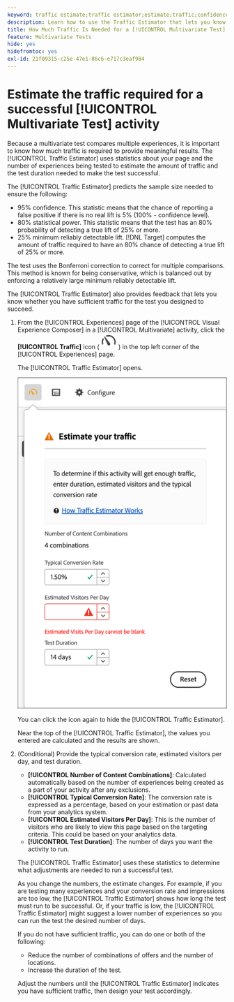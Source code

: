 ```yaml
---
keyword: traffic estimate;traffic estimator;estimate;traffic;confidence;statistical power;lift;bonferroni;conversion rate;visitors per day;duration
description: Learn how to use the Traffic Estimator that lets you know if you have sufficient traffic for your [!DNL Adobe Target] [!UICONTROL Multivariate Test] activity to succeed.
title: How Much Traffic Is Needed for a [!UICONTROL Multivariate Test] (MVT) Activity?
feature: Multivariate Tests
hide: yes
hidefromtoc: yes
exl-id: 21f09315-c25e-47e1-86c6-e717c3eaf984
---
```

# Estimate the traffic required for a successful [!UICONTROL Multivariate Test] activity

Because a multivariate test compares multiple experiences, it is important to know how much traffic is required to provide meaningful results. The [!UICONTROL Traffic Estimator] uses statistics about your page and the number of experiences being tested to estimate the amount of traffic and the test duration needed to make the test successful.

 The [!UICONTROL Traffic Estimator] predicts the sample size needed to ensure the following:

* 95% confidence. This statistic means that the chance of reporting a false positive if there is no real lift is 5% (100% - confidence level). 
* 80% statistical power. This statistic means that the test has an 80% probability of detecting a true lift of 25% or more. 
* 25% minimum reliably detectable lift. [!DNL Target] computes the amount of traffic required to have an 80% chance of detecting a true lift of 25% or more.

The test uses the Bonferroni correction to correct for multiple comparisons. This method is known for being conservative, which is balanced out by enforcing a relatively large minimum reliably detectable lift.

The [!UICONTROL Traffic Estimator] also provides feedback that lets you know whether you have sufficient traffic for the test you designed to succeed. 

1. From the [!UICONTROL Experiences] page of the [!UICONTROL Visual Experience Composer] in a [!UICONTROL Multivariate] activity, click the  **[!UICONTROL Traffic]** icon ( ![Traffic Estimator icon](/help/main/assets/icons/Gauge2.svg) ) in the top left corner of the [!UICONTROL Experiences] page.
   
    The [!UICONTROL Traffic Estimator] opens.
   
    ![Traffic Estimator user interface](/help/main/c-activities/c-multivariate-testing/t-create-multivariate-test/assets/mvt-est.png)
   
    You can click the icon again to hide the [!UICONTROL Traffic Estimator].

   Near the top of the [!UICONTROL Traffic Estimator], the values you entered are calculated and the results are shown.

1. (Conditional) Provide the typical conversion rate, estimated visitors per day, and test duration.

   * **[!UICONTROL Number of Content Combinations]**: Calculated automatically based on the number of experiences being created as a part of your activity after any exclusions. 
   * **[!UICONTROL Typical Conversion Rate]**: The conversion rate is expressed as a percentage, based on your estimation or past data from your analytics system.
   * **[!UICONTROL Estimated Visitors Per Day]**: This is the number of visitors who are likely to view this page based on the targeting criteria. This could be based on your analytics data. 
   * **[!UICONTROL Test Duration]**: The number of days you want the activity to run.

   The [!UICONTROL Traffic Estimator] uses these statistics to determine what adjustments are needed to run a successful test.

   As you change the numbers, the estimate changes. For example, if you are testing many experiences and your conversion rate and impressions are too low, the [!UICONTROL Traffic Estimator] shows how long the test must run to be successful. Or, if your traffic is low, the [!UICONTROL Traffic Estimator] might suggest a lower number of experiences so you can run the test the desired number of days.

   If you do not have sufficient traffic, you can do one or both of the following:

   * Reduce the number of combinations of offers and the number of locations. 
   * Increase the duration of the test.

   Adjust the numbers until the [!UICONTROL Traffic Estimator] indicates you have sufficient traffic, then design your test accordingly.
